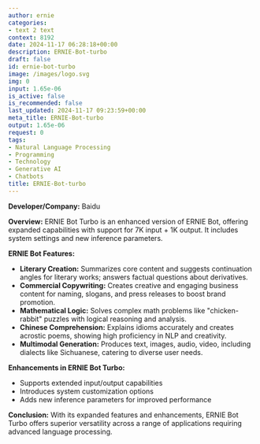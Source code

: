 ```yaml
---
author: ernie
categories:
- text 2 text
context: 8192
date: 2024-11-17 06:28:18+00:00
description: ERNIE-Bot-turbo
draft: false
id: ernie-bot-turbo
image: /images/logo.svg
img: 0
input: 1.65e-06
is_active: false
is_recommended: false
last_updated: 2024-11-17 09:23:59+00:00
meta_title: ERNIE-Bot-turbo
output: 1.65e-06
request: 0
tags:
- Natural Language Processing
- Programming
- Technology
- Generative AI
- Chatbots
title: ERNIE-Bot-turbo
---
```
















**Developer/Company:** Baidu

**Overview:** ERNIE Bot Turbo is an enhanced version of ERNIE Bot, offering expanded capabilities with support for 7K input + 1K output. It includes system settings and new inference parameters.

**ERNIE Bot Features:**
- **Literary Creation:** Summarizes core content and suggests continuation angles for literary works; answers factual questions about derivatives.
- **Commercial Copywriting:** Creates creative and engaging business content for naming, slogans, and press releases to boost brand promotion.
- **Mathematical Logic:** Solves complex math problems like "chicken-rabbit" puzzles with logical reasoning and analysis.
- **Chinese Comprehension:** Explains idioms accurately and creates acrostic poems, showing high proficiency in NLP and creativity.
- **Multimodal Generation:** Produces text, images, audio, video, including dialects like Sichuanese, catering to diverse user needs.

**Enhancements in ERNIE Bot Turbo:**
- Supports extended input/output capabilities
- Introduces system customization options
- Adds new inference parameters for improved performance

**Conclusion:** With its expanded features and enhancements, ERNIE Bot Turbo offers superior versatility across a range of applications requiring advanced language processing.

